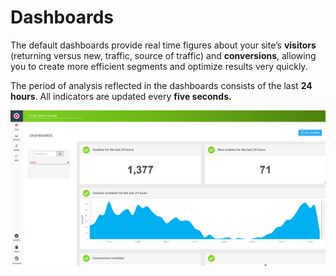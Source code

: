 # Dashboards

The default dashboards provide real time figures about your site’s **visitors** (returning versus new, traffic, source of traffic) and **conversions**, allowing you to create more efficient segments and optimize results very quickly.

The period of analysis reflected in the dashboards consists of the last **24 hours**. All indicators are updated every **five seconds.**

![](<../../../.gitbook/assets/image (5) (1) (1) (2).png>)

